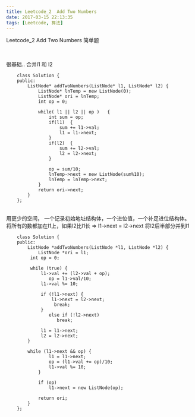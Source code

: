 ```yaml
---
title: Leetcode_2  Add Two Numbers
date: 2017-03-15 22:13:35
tags: [Leetcode, 算法]
---
```


Leetcode_2  Add Two Numbers
简单题

<!-- more -->
<br/>


很基础..
合并l1 和 l2


		class Solution {
		public:
		    ListNode* addTwoNumbers(ListNode* l1, ListNode* l2) {      
    		    ListNode* lnTemp = new ListNode(0);
        		ListNode* ori = lnTemp;
    		    int op = 0;

		        while( l1 || l2 || op )   {
    		        int sum = op;
        		    if(l1)  {
            		    sum += l1->val;
            		    l1 = l1->next;
        		    }
        		    if(l2)  {
            		    sum += l2->val;
                		l2 = l2->next;
            		}

		            op = sum/10;
    		        lnTemp->next = new ListNode(sum%10);
        		    lnTemp = lnTemp->next;
        		}
        		return ori->next;
    		}
		};


<br/>
用更少的空间，
一个记录初始地址结构体，一个进位值，一个补足进位结构体。
将所有的数都加在l1上，如果l2比l1长 => l1->next = l2->next 将l2后半部分并到l1



		class Solution {
		public:
    		ListNode *addTwoNumbers(ListNode *l1, ListNode *l2) {
    		    ListNode *ori = l1;
   		     int op = 0;
		
   		     while (true) {
   		         l1->val += (l2->val + op);
    		        op = l1->val/10;
   		         l1->val %= 10;

   		         if (!l1->next) {
   		             l1->next = l2->next;
  		              break;
       		     }
            		else if (!l2->next)
             		   break;

       		     l1 = l1->next;
       		     l2 = l2->next;
      		}
        
       		while (l1->next && op) {
      				l1 = l1->next;
        		    op = (l1->val += op)/10;
        		    l1->val %= 10;
        		}

        		if (op)
            		l1->next = new ListNode(op);

        		return ori;
    		}
		};











































